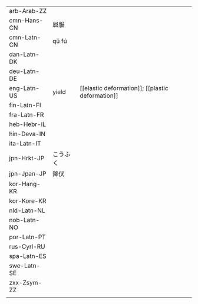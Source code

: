 | | | |
|-|-|-|
| arb-Arab-ZZ |  |  |
| cmn-Hans-CN | 屈服 |  |
| cmn-Latn-CN | qū fú |  |
| dan-Latn-DK |  |  |
| deu-Latn-DE |  |  |
| eng-Latn-US | yield | [[elastic deformation]]; [[plastic deformation]] |
| fin-Latn-FI |  |  |
| fra-Latn-FR |  |  |
| heb-Hebr-IL |  |  |
| hin-Deva-IN |  |  |
| ita-Latn-IT |  |  |
| jpn-Hrkt-JP | こうふく |  |
| jpn-Jpan-JP | 降伏 |  |
| kor-Hang-KR |  |  |
| kor-Kore-KR |  |  |
| nld-Latn-NL |  |  |
| nob-Latn-NO |  |  |
| por-Latn-PT |  |  |
| rus-Cyrl-RU |  |  |
| spa-Latn-ES |  |  |
| swe-Latn-SE |  |  |
| zxx-Zsym-ZZ |  |  |
|  |  |  |